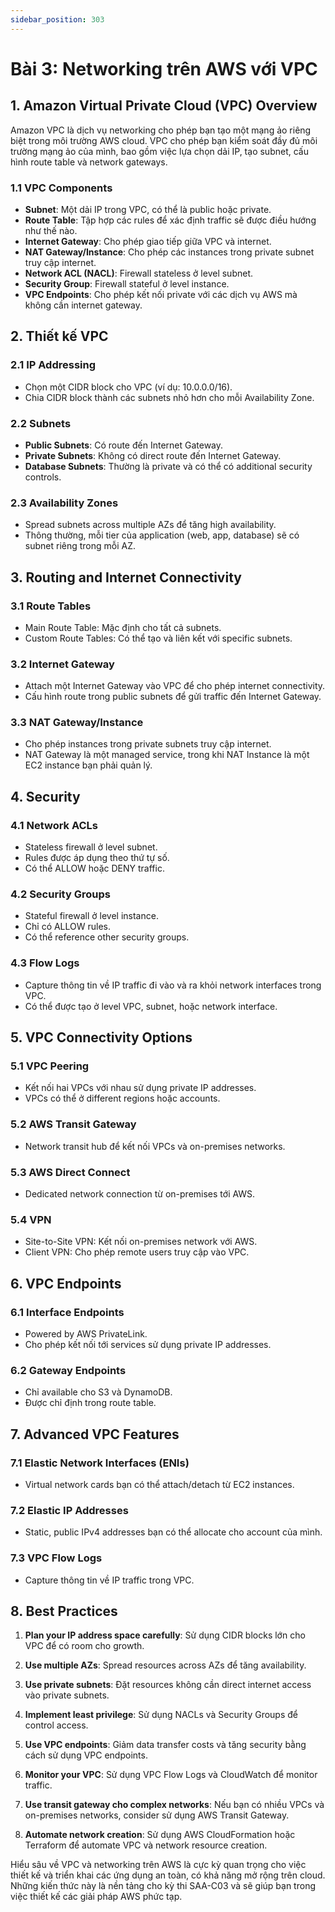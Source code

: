 ```yaml
---
sidebar_position: 303
---
```


# Bài 3: Networking trên AWS với VPC

## 1. Amazon Virtual Private Cloud (VPC) Overview

Amazon VPC là dịch vụ networking cho phép bạn tạo một mạng ảo riêng biệt trong môi trường AWS cloud. VPC cho phép bạn kiểm soát đầy đủ môi trường mạng ảo của mình, bao gồm việc lựa chọn dải IP, tạo subnet, cấu hình route table và network gateways.

### 1.1 VPC Components

- **Subnet**: Một dải IP trong VPC, có thể là public hoặc private.
- **Route Table**: Tập hợp các rules để xác định traffic sẽ được điều hướng như thế nào.
- **Internet Gateway**: Cho phép giao tiếp giữa VPC và internet.
- **NAT Gateway/Instance**: Cho phép các instances trong private subnet truy cập internet.
- **Network ACL (NACL)**: Firewall stateless ở level subnet.
- **Security Group**: Firewall stateful ở level instance.
- **VPC Endpoints**: Cho phép kết nối private với các dịch vụ AWS mà không cần internet gateway.

## 2. Thiết kế VPC

### 2.1 IP Addressing

- Chọn một CIDR block cho VPC (ví dụ: 10.0.0.0/16).
- Chia CIDR block thành các subnets nhỏ hơn cho mỗi Availability Zone.

### 2.2 Subnets

- **Public Subnets**: Có route đến Internet Gateway.
- **Private Subnets**: Không có direct route đến Internet Gateway.
- **Database Subnets**: Thường là private và có thể có additional security controls.

### 2.3 Availability Zones

- Spread subnets across multiple AZs để tăng high availability.
- Thông thường, mỗi tier của application (web, app, database) sẽ có subnet riêng trong mỗi AZ.

## 3. Routing and Internet Connectivity

### 3.1 Route Tables

- Main Route Table: Mặc định cho tất cả subnets.
- Custom Route Tables: Có thể tạo và liên kết với specific subnets.

### 3.2 Internet Gateway

- Attach một Internet Gateway vào VPC để cho phép internet connectivity.
- Cấu hình route trong public subnets để gửi traffic đến Internet Gateway.

### 3.3 NAT Gateway/Instance

- Cho phép instances trong private subnets truy cập internet.
- NAT Gateway là một managed service, trong khi NAT Instance là một EC2 instance bạn phải quản lý.

## 4. Security

### 4.1 Network ACLs

- Stateless firewall ở level subnet.
- Rules được áp dụng theo thứ tự số.
- Có thể ALLOW hoặc DENY traffic.

### 4.2 Security Groups

- Stateful firewall ở level instance.
- Chỉ có ALLOW rules.
- Có thể reference other security groups.

### 4.3 Flow Logs

- Capture thông tin về IP traffic đi vào và ra khỏi network interfaces trong VPC.
- Có thể được tạo ở level VPC, subnet, hoặc network interface.

## 5. VPC Connectivity Options

### 5.1 VPC Peering

- Kết nối hai VPCs với nhau sử dụng private IP addresses.
- VPCs có thể ở different regions hoặc accounts.

### 5.2 AWS Transit Gateway

- Network transit hub để kết nối VPCs và on-premises networks.

### 5.3 AWS Direct Connect

- Dedicated network connection từ on-premises tới AWS.

### 5.4 VPN

- Site-to-Site VPN: Kết nối on-premises network với AWS.
- Client VPN: Cho phép remote users truy cập vào VPC.

## 6. VPC Endpoints

### 6.1 Interface Endpoints

- Powered by AWS PrivateLink.
- Cho phép kết nối tới services sử dụng private IP addresses.

### 6.2 Gateway Endpoints

- Chỉ available cho S3 và DynamoDB.
- Được chỉ định trong route table.

## 7. Advanced VPC Features

### 7.1 Elastic Network Interfaces (ENIs)

- Virtual network cards bạn có thể attach/detach từ EC2 instances.

### 7.2 Elastic IP Addresses

- Static, public IPv4 addresses bạn có thể allocate cho account của mình.

### 7.3 VPC Flow Logs

- Capture thông tin về IP traffic trong VPC.

## 8. Best Practices

1. **Plan your IP address space carefully**: Sử dụng CIDR blocks lớn cho VPC để có room cho growth.

2. **Use multiple AZs**: Spread resources across AZs để tăng availability.

3. **Use private subnets**: Đặt resources không cần direct internet access vào private subnets.

4. **Implement least privilege**: Sử dụng NACLs và Security Groups để control access.

5. **Use VPC endpoints**: Giảm data transfer costs và tăng security bằng cách sử dụng VPC endpoints.

6. **Monitor your VPC**: Sử dụng VPC Flow Logs và CloudWatch để monitor traffic.

7. **Use transit gateway cho complex networks**: Nếu bạn có nhiều VPCs và on-premises networks, consider sử dụng AWS Transit Gateway.

8. **Automate network creation**: Sử dụng AWS CloudFormation hoặc Terraform để automate VPC và network resource creation.

Hiểu sâu về VPC và networking trên AWS là cực kỳ quan trọng cho việc thiết kế và triển khai các ứng dụng an toàn, có khả năng mở rộng trên cloud. Những kiến thức này là nền tảng cho kỳ thi SAA-C03 và sẽ giúp bạn trong việc thiết kế các giải pháp AWS phức tạp.